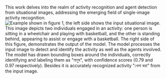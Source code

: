 This work delves into the realm of activity recognition and agent detection from situational images, addressing the emerging field of single-image activity recognition. 
![Example shown in figure 1, the left side shows the input situational image. This image depicts two individuals engaged in an activity: one person is sitting in a wheelchair and playing with basketball, and the other is standing
behind, appearing to assist or engage with a basketball. The right side of this figure, demonstrates the output of the model. The model processes the input image to detect and identify the activity as well as the
agents involved. The model has drawn bounding boxes around the individuals, correctly identifying and labeling them as "মানুষ", with confidence scores (0.79 and 0.97 respectively). Besides it is accurately recognized activity "খেলা করা" from
the input image.](Sample/sample1.PNG)
